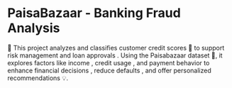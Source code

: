 # PaisaBazaar - Banking Fraud Analysis
📌 This project analyzes and classifies customer credit scores 🏦 to support risk management  and loan approvals . Using the Paisabazaar dataset 📂, it explores factors like income , credit usage , and payment behavior  to enhance financial decisions , reduce defaults , and offer personalized recommendations 💡.
